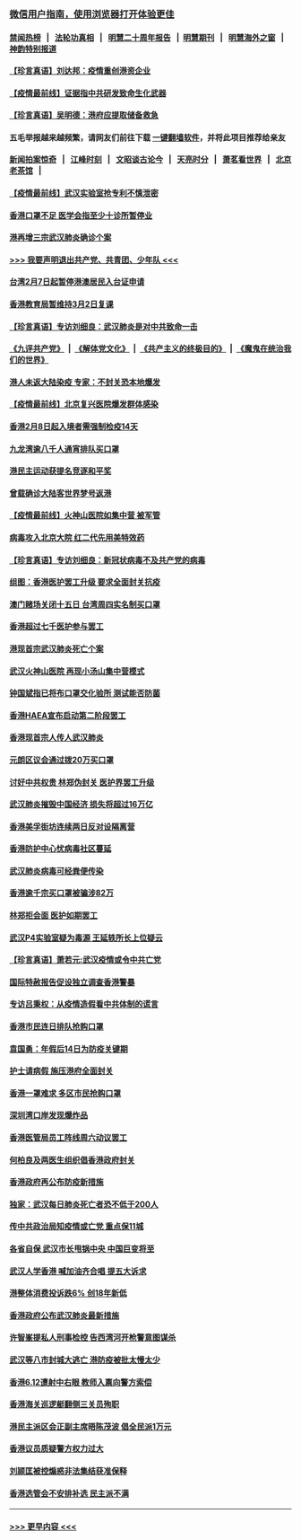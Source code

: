 ### [微信用户指南，使用浏览器打开体验更佳](https://github.com/gfw-breaker/banned-news1/blob/master/indexes/wechat-guide.md?t=0)
#### [禁闻热榜](热点新闻.md?t=0)  &nbsp;&nbsp;|&nbsp;&nbsp; [法轮功真相](https://github.com/gfw-breaker/truth/blob/master/README.md?t=0) &nbsp;&nbsp;|&nbsp;&nbsp; [明慧二十周年报告](https://github.com/gfw-breaker/mh-reports/blob/master/README.md?t=0) &nbsp;&nbsp;|&nbsp;&nbsp;[明慧期刊](https://github.com/gfw-breaker/mh-qikan) &nbsp;&nbsp;|&nbsp;&nbsp; [明慧海外之窗](https://github.com/gfw-breaker/mh-news/blob/master/README.md?t=0) &nbsp;&nbsp;|&nbsp;&nbsp; [神韵特别报道](https://github.com/gfw-breaker/mh-news/blob/master/shenyun.md?t=0)
#### [【珍言真语】刘达邦：疫情重创港资企业](../pages/nsc415/n11854274.md?t=02100822) 
#### [【疫情最前线】证据指中共研发致命生化武器](../pages/nsc415/n11853087.md?t=02100822) 
#### [【珍言真语】吴明德：港府应提取储备救急](../pages/nsc415/n11852734.md?t=02100822) 
#### 五毛举报越来越频繁，请网友们前往下载 [一键翻墙软件](https://github.com/gfw-breaker/ssr-accounts)，并将此项目推荐给亲友
#### [新闻拍案惊奇](https://github.com/gfw-breaker/banned-news1/blob/master/pages/link4.md) &nbsp;&nbsp;|&nbsp;&nbsp; [江峰时刻](https://github.com/gfw-breaker/banned-news1/blob/master/pages/link4.md) &nbsp;&nbsp;|&nbsp;&nbsp; [文昭谈古论今](https://github.com/gfw-breaker/banned-news1/blob/master/pages/link4.md) &nbsp;&nbsp;|&nbsp;&nbsp; [天亮时分](https://github.com/gfw-breaker/banned-news1/blob/master/pages/link4.md) &nbsp;&nbsp;|&nbsp;&nbsp; [萧茗看世界](https://github.com/gfw-breaker/banned-news1/blob/master/pages/link4.md) &nbsp;&nbsp;|&nbsp;&nbsp; [北京老茶馆](https://github.com/gfw-breaker/banned-news1/blob/master/pages/link4.md) &nbsp;&nbsp;|&nbsp;&nbsp; 
#### [【疫情最前线】武汉实验室抢专利不慎泄密](../pages/nsc415/n11850310.md?t=02100822) 
#### [香港口罩不足 医学会指至少十诊所暂停业](../pages/nsc415/n11850301.md?t=02100822) 
#### [港再增三宗武汉肺炎确诊个案](../pages/nsc415/n11850328.md?t=02100822) 
#### [>>> 我要声明退出共产党、共青团、少年队 <<<](https://github.com/begood0513/goodnews/blob/master/quit/letter.md) 
#### [台湾2月7日起暂停港澳居民入台证申请](../pages/nsc415/n11850304.md?t=02100822) 
#### [香港教育局暂维持3月2日复课](../pages/nsc415/n11850260.md?t=02100822) 
#### [【珍言真语】专访刘细良：武汉肺炎是对中共致命一击](../pages/nsc415/n11849934.md?t=02100822) 
#### [《九评共产党》](https://github.com/begood0513/9ping.md/blob/master/README.md) &nbsp;|&nbsp; [《解体党文化》](../../../../jtdwh.md/blob/master/README.md)  &nbsp;|&nbsp; [《共产主义的终极目的》](../../../../gczydzjmd.md/blob/master/README.md) &nbsp;|&nbsp; [《魔鬼在统治我们的世界》](../../../../mgztzwmdsj.md/blob/master/README.md) 
#### [港人未返大陆染疫 专家：不封关恐本地爆发](../pages/nsc415/n11848021.md?t=02100822) 
#### [【疫情最前线】北京复兴医院爆发群体感染](../pages/nsc415/n11847626.md?t=02100822) 
#### [香港2月8日起入境者需强制检疫14天](../pages/nsc415/n11847658.md?t=02100822) 
#### [九龙湾逾八千人通宵排队买口罩](../pages/nsc415/n11847647.md?t=02100822) 
#### [港民主运动获提名竞逐和平奖](../pages/nsc415/n11847633.md?t=02100822) 
#### [曾载确诊大陆客世界梦号返港](../pages/nsc415/n11847608.md?t=02100822) 
#### [【疫情最前线】火神山医院如集中营 被军管](../pages/nsc415/n11847524.md?t=02100822) 
#### [病毒攻入北京大院 红二代先用美特效药](../pages/nsc415/n11847427.md?t=02100822) 
#### [【珍言真语】专访刘细良：新冠状病毒不及共产党的病毒](../pages/nsc415/n11847164.md?t=02100822) 
#### [组图：香港医护罢工升级 要求全面封关抗疫](../pages/nsc415/n11844107.md?t=02100822) 
#### [澳门赌场关闭十五日 台湾周四实名制买口罩](../pages/nsc415/n11845083.md?t=02100822) 
#### [香港超过七千医护参与罢工](../pages/nsc415/n11845051.md?t=02100822) 
#### [港现首宗武汉肺炎死亡个案](../pages/nsc415/n11844998.md?t=02100822) 
#### [武汉火神山医院 再现小汤山集中营模式](../pages/nsc415/n11844763.md?t=02100822) 
#### [钟国斌指已将布口罩交化验所 测试能否防菌](../pages/nsc415/n11842783.md?t=02100822) 
#### [香港HAEA宣布启动第二阶段罢工](../pages/nsc415/n11842723.md?t=02100822) 
#### [香港现首宗人传人武汉肺炎](../pages/nsc415/n11842766.md?t=02100822) 
#### [元朗区议会通过拨20万买口罩](../pages/nsc415/n11842754.md?t=02100822) 
#### [讨好中共权贵 林郑伪封关 医护界罢工升级](../pages/nsc415/n11842359.md?t=02100822) 
#### [武汉肺炎摧毁中国经济 损失将超过16万亿](../pages/nsc415/n11839723.md?t=02100822) 
#### [香港美孚街坊连续两日反对设隔离营](../pages/nsc415/n11839962.md?t=02100822) 
#### [香港防护中心忧病毒社区蔓延](../pages/nsc415/n11839933.md?t=02100822) 
#### [武汉肺炎病毒可经粪便传染](../pages/nsc415/n11839939.md?t=02100822) 
#### [香港逾千宗买口罩被骗涉82万](../pages/nsc415/n11839914.md?t=02100822) 
#### [林郑拒会面 医护如期罢工](../pages/nsc415/n11839892.md?t=02100822) 
#### [武汉P4实验室疑为毒源 王延轶所长上位疑云](../pages/nsc415/n11835543.md?t=02100822) 
#### [【珍言真语】萧若元:武汉疫情或令中共亡党](../pages/nsc415/n11829394.md?t=02100822) 
#### [国际特赦报告促设独立调查香港警暴](../pages/nsc415/n11833845.md?t=02100822) 
#### [专访吕秉权：从疫情造假看中共体制的谎言](../pages/nsc415/n11833813.md?t=02100822) 
#### [香港市民连日排队抢购口罩](../pages/nsc415/n11833794.md?t=02100822) 
#### [袁国勇：年假后14日为防疫关键期](../pages/nsc415/n11831088.md?t=02100822) 
#### [护士请病假 施压港府全面封关](../pages/nsc415/n11831030.md?t=02100822) 
#### [香港一罩难求 多区市民抢购口罩](../pages/nsc415/n11831002.md?t=02100822) 
#### [深圳湾口岸发现爆炸品](../pages/nsc415/n11828802.md?t=02100822) 
#### [香港医管局员工阵线周六动议罢工](../pages/nsc415/n11828762.md?t=02100822) 
#### [何柏良及两医生组织倡香港政府封关](../pages/nsc415/n11828749.md?t=02100822) 
#### [香港政府再公布防疫新措施](../pages/nsc415/n11828716.md?t=02100822) 
#### [独家：武汉每日肺炎死亡者恐不低于200人](../pages/nsc415/n11828240.md?t=02100822) 
#### [传中共政治局知疫情或亡党 重点保11城](../pages/nsc415/n11828145.md?t=02100822) 
#### [各省自保 武汉市长甩锅中央 中国巨变将至](../pages/nsc415/n11828021.md?t=02100822) 
#### [武汉人学香港 喊加油齐合唱 提五大诉求](../pages/nsc415/n11827046.md?t=02100822) 
#### [港整体消费投诉跌6% 创18年新低](../pages/nsc415/n11817280.md?t=02100822) 
#### [香港政府公布武汉肺炎最新措施](../pages/nsc415/n11817152.md?t=02100822) 
#### [许智峯提私人刑事检控 告西湾河开枪警意图谋杀](../pages/nsc415/n11817132.md?t=02100822) 
#### [武汉等八市封城大逃亡 港防疫被批太慢太少](../pages/nsc415/n11817058.md?t=02100822) 
#### [香港6.12遭射中右眼 教师入禀向警方索偿](../pages/nsc415/n11814678.md?t=02100822) 
#### [香港海关巡逻艇翻侧三关员殉职](../pages/nsc415/n11814604.md?t=02100822) 
#### [港民主派区会正副主席晤陈茂波 倡全民派1万元](../pages/nsc415/n11814582.md?t=02100822) 
#### [香港议员质疑警方权力过大](../pages/nsc415/n11814560.md?t=02100822) 
#### [刘颕匡被控煽惑非法集结获准保释](../pages/nsc415/n11811727.md?t=02100822) 
#### [香港选管会不安排补选 民主派不满](../pages/nsc415/n11811691.md?t=02100822) 

----
#### [ >>> 更早内容 <<< ](../indexes/nsc415-earlier.md)

